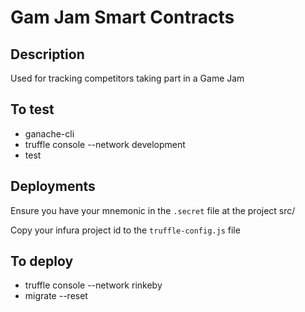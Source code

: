 # Gam Jam Smart Contracts

## Description
Used for tracking competitors taking part in a Game Jam

## To test
- ganache-cli
- truffle console --network development
- test

## Deployments
Ensure you have your mnemonic in the `.secret` file at the project src/

Copy your infura project id to the `truffle-config.js` file
 
## To deploy
- truffle console --network rinkeby
- migrate --reset
